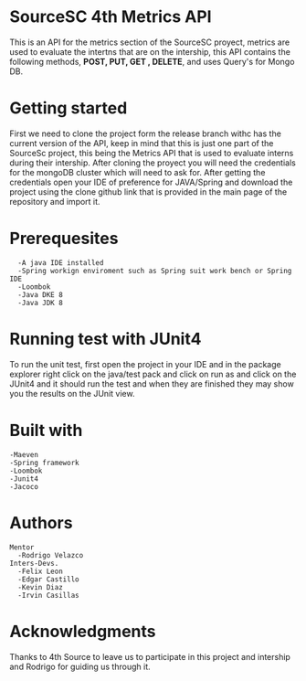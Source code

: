 # SourceSC 4th Metrics API
This is an API for the metrics section of the SourceSC proyect, metrics are used to evaluate the intertns that are on the intership, this API contains the following methods, **POST, PUT, GET , DELETE**, and uses Query's for Mongo DB.
# Getting started
First we need to clone the project form the release branch withc has the current version of the API, keep in mind that this is just one part of the SourceSc project, this being the Metrics API that is used to evaluate interns during their intership.
After cloning the proyect you will need the credentials for the mongoDB cluster which will need to ask for.
After getting the credentials open your IDE  of preference for JAVA/Spring and download the project using the clone github link that is provided in the main page of the repository and import it.

# Prerequesites
      -A java IDE installed
      -Spring workign enviroment such as Spring suit work bench or Spring IDE
      -Loombok 
      -Java DKE 8
      -Java JDK 8

# Running test with JUnit4
  To run the unit test, first open the project in your IDE and in the package explorer right click on the java/test pack and click on  run as and click on the JUnit4 and it should run the test and when they are finished they may show you the results on the JUnit view.

# Built with
    -Maeven
    -Spring framework
    -Loombok
    -Junit4
    -Jacoco

# Authors
    Mentor
      -Rodrigo Velazco
    Inters-Devs.
      -Felix Leon
      -Edgar Castillo
      -Kevin Diaz
      -Irvin Casillas

# Acknowledgments
   Thanks to 4th Source to leave us to participate in this project and intership and Rodrigo for guiding us through it.
